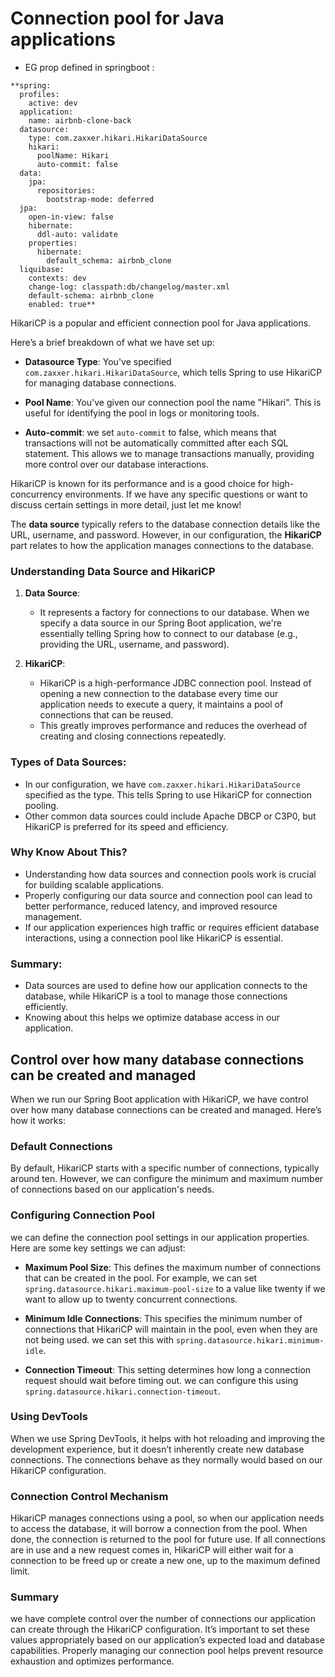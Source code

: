 
# Connection pool for Java applications

- EG prop defined in springboot :
```
**spring:
  profiles:
    active: dev
  application:
    name: airbnb-clone-back
  datasource:
    type: com.zaxxer.hikari.HikariDataSource
    hikari:
      poolName: Hikari
      auto-commit: false
  data:
    jpa:
      repositories:
        bootstrap-mode: deferred
  jpa:
    open-in-view: false
    hibernate:
      ddl-auto: validate
    properties:
      hibernate:
        default_schema: airbnb_clone
  liquibase:
    contexts: dev
    change-log: classpath:db/changelog/master.xml
    default-schema: airbnb_clone
    enabled: true**
```



HikariCP is a popular and efficient connection pool for Java applications. 

Here’s a brief breakdown of what we have set up:

- **Datasource Type**: You've specified `com.zaxxer.hikari.HikariDataSource`, which tells Spring to use HikariCP for managing database connections.

- **Pool Name**: You've given our  connection pool the name "Hikari". This is useful for identifying the pool in logs or monitoring tools.

- **Auto-commit**: we set `auto-commit` to false, which means that transactions will not be automatically committed after each SQL statement. This allows we to manage transactions manually, providing more control over our  database interactions.

HikariCP is known for its performance and is a good choice for high-concurrency environments. If we have any specific questions or want to discuss certain settings in more detail, just let me know!


 The **data source** typically refers to the database connection details like the URL, username, and password. However, in our  configuration, the **HikariCP** part relates to how the application manages connections to the database.

### Understanding Data Source and HikariCP

1. **Data Source**: 
   - It represents a factory for connections to our  database. When we specify a data source in our  Spring Boot application, we're essentially telling Spring how to connect to our  database (e.g., providing the URL, username, and password).

2. **HikariCP**:
   - HikariCP is a high-performance JDBC connection pool. Instead of opening a new connection to the database every time our  application needs to execute a query, it maintains a pool of connections that can be reused.
   - This greatly improves performance and reduces the overhead of creating and closing connections repeatedly.

### Types of Data Sources:
- In our  configuration, we have `com.zaxxer.hikari.HikariDataSource` specified as the type. This tells Spring to use HikariCP for connection pooling.
- Other common data sources could include Apache DBCP or C3P0, but HikariCP is preferred for its speed and efficiency.

### Why Know About This?
- Understanding how data sources and connection pools work is crucial for building scalable applications. 
- Properly configuring our  data source and connection pool can lead to better performance, reduced latency, and improved resource management.
- If our  application experiences high traffic or requires efficient database interactions, using a connection pool like HikariCP is essential.

### Summary:
- Data sources are used to define how our  application connects to the database, while HikariCP is a tool to manage those connections efficiently.
- Knowing about this helps we optimize database access in our  application.



## Control over how many database connections can be created and managed



When we run our  Spring Boot application with HikariCP, we have control over how many database connections can be created and managed. Here’s how it works:

### Default Connections
By default, HikariCP starts with a specific number of connections, typically around ten. However, we can configure the minimum and maximum number of connections based on our  application's needs.

### Configuring Connection Pool
we can define the connection pool settings in our  application properties. Here are some key settings we can adjust:

- **Maximum Pool Size**: This defines the maximum number of connections that can be created in the pool. For example, we can set `spring.datasource.hikari.maximum-pool-size` to a value like twenty if we want to allow up to twenty concurrent connections.

- **Minimum Idle Connections**: This specifies the minimum number of connections that HikariCP will maintain in the pool, even when they are not being used. we can set this with `spring.datasource.hikari.minimum-idle`.

- **Connection Timeout**: This setting determines how long a connection request should wait before timing out. we can configure this using `spring.datasource.hikari.connection-timeout`.

### Using DevTools
When we use Spring DevTools, it helps with hot reloading and improving the development experience, but it doesn’t inherently create new database connections. The connections behave as they normally would based on our  HikariCP configuration.

### Connection Control Mechanism
HikariCP manages connections using a pool, so when our  application needs to access the database, it will borrow a connection from the pool. When done, the connection is returned to the pool for future use. If all connections are in use and a new request comes in, HikariCP will either wait for a connection to be freed up or create a new one, up to the maximum defined limit.

### Summary
we have complete control over the number of connections our  application can create through the HikariCP configuration. It’s important to set these values appropriately based on our  application’s expected load and database capabilities. Properly managing our  connection pool helps prevent resource exhaustion and optimizes performance.

